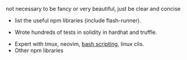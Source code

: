 not necessary to be fancy or very beautiful, just be clear and concise


<!-- nodejs/reactjs -->
- list the useful npm libraries (include flash-runner).

<!-- Solidity -->
- Wrote hundreds of tests in solidity in hardhat and truffle.

<!-- Micellaneous -->
- Expert with tmux, neovim, [bash scripting](link_of_learn_bash_here), linux clis.
- Other npm libraries
